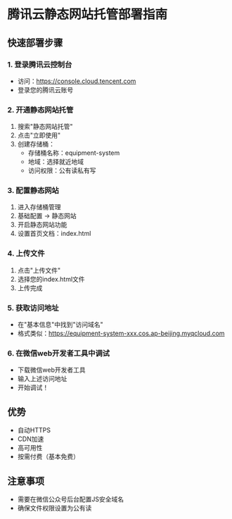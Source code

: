 # 腾讯云静态网站托管部署指南

## 快速部署步骤

### 1. 登录腾讯云控制台
- 访问：https://console.cloud.tencent.com
- 登录您的腾讯云账号

### 2. 开通静态网站托管
1. 搜索"静态网站托管"
2. 点击"立即使用"
3. 创建存储桶：
   - 存储桶名称：equipment-system
   - 地域：选择就近地域
   - 访问权限：公有读私有写

### 3. 配置静态网站
1. 进入存储桶管理
2. 基础配置 → 静态网站
3. 开启静态网站功能
4. 设置首页文档：index.html

### 4. 上传文件
1. 点击"上传文件"
2. 选择您的index.html文件
3. 上传完成

### 5. 获取访问地址
- 在"基本信息"中找到"访问域名"
- 格式类似：https://equipment-system-xxx.cos.ap-beijing.myqcloud.com

### 6. 在微信web开发者工具中调试
- 下载微信web开发者工具
- 输入上述访问地址
- 开始调试！

## 优势
- 自动HTTPS
- CDN加速
- 高可用性
- 按需付费（基本免费）

## 注意事项
- 需要在微信公众号后台配置JS安全域名
- 确保文件权限设置为公有读 